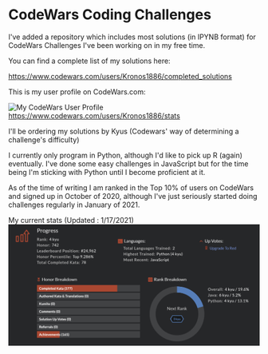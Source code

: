 # CodeWars Coding Challenges

I've added a repository which includes most solutions (in IPYNB format) for CodeWars Challenges I've been working on in my free time.

You can find a complete list of my solutions here:
  
  https://www.codewars.com/users/Kronos1886/completed_solutions

This is my user profile on CodeWars.com:

![My CodeWars User Profile](https://www.codewars.com/users/Kronos1886/badges/large)  
  https://www.codewars.com/users/Kronos1886/stats

I'll be ordering my solutions by Kyus (Codewars' way of determining a challenge's difficulty)

I currently only program in Python, although I'd like to pick up R (again) eventually. I've done some easy challenges in JavaScript but for the time being I'm sticking with Python until I become proficient at it.

As of the time of writing I am ranked in the Top 10% of users on CodeWars and signed up in October of 2020, although I've just seriously started doing challenges regularly in January of 2021.

My current stats (Updated : 1/17/2021)
![My Stats as of 1/17/2021](Stats.png)
